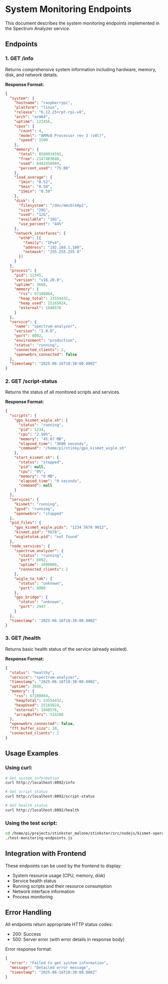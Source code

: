 # System Monitoring Endpoints

This document describes the system monitoring endpoints implemented in the Spectrum Analyzer service.

## Endpoints

### 1. GET /info
Returns comprehensive system information including hardware, memory, disk, and network details.

**Response Format:**
```json
{
  "system": {
    "hostname": "raspberrypi",
    "platform": "linux",
    "release": "6.12.25+rpt-rpi-v8",
    "arch": "arm64",
    "uptime": 123456,
    "cpus": {
      "count": 4,
      "model": "ARMv8 Processor rev 3 (v8l)",
      "speed": 1500
    },
    "memory": {
      "total": 8589934592,
      "free": 2147483648,
      "used": 6442450944,
      "percent_used": "75.00"
    },
    "load_average": {
      "1min": "0.52",
      "5min": "0.58",
      "15min": "0.59"
    },
    "disk": {
      "filesystem": "/dev/mmcblk0p2",
      "size": "29G",
      "used": "12G",
      "available": "16G",
      "use_percent": "44%"
    },
    "network_interfaces": {
      "eth0": [{
        "family": "IPv4",
        "address": "192.168.1.100",
        "netmask": "255.255.255.0"
      }]
    }
  },
  "process": {
    "pid": 12345,
    "version": "v16.20.0",
    "uptime": 3600,
    "memory": {
      "rss": 67108864,
      "heap_total": 33554432,
      "heap_used": 25165824,
      "external": 1048576
    }
  },
  "service": {
    "name": "spectrum-analyzer",
    "version": "2.0.0",
    "port": 8092,
    "environment": "production",
    "status": "running",
    "connected_clients": 2,
    "openwebrx_connected": false
  },
  "timestamp": "2025-06-16T10:30:00.000Z"
}
```

### 2. GET /script-status
Returns the status of all monitored scripts and services.

**Response Format:**
```json
{
  "scripts": {
    "gps_kismet_wigle.sh": {
      "status": "running",
      "pid": 1234,
      "cpu": "2.50%",
      "memory": "45.67 MB",
      "elapsed_time": "3600 seconds",
      "command": "/home/pi/stinky/gps_kismet_wigle.sh"
    },
    "start_kismet.sh": {
      "status": "stopped",
      "pid": null,
      "cpu": "0%",
      "memory": "0 MB",
      "elapsed_time": "0 seconds",
      "command": null
    }
  },
  "services": {
    "kismet": "running",
    "gpsd": "running",
    "openwebrx": "stopped"
  },
  "pid_files": {
    "gps_kismet_wigle.pids": "1234 5678 9012",
    "kismet.pid": "5678",
    "wigletotak.pid": "not found"
  },
  "node_services": {
    "spectrum_analyzer": {
      "status": "running",
      "port": 8092,
      "uptime": 3600000,
      "connected_clients": 2
    },
    "wigle_to_tak": {
      "status": "unknown",
      "port": 8000
    },
    "gps_bridge": {
      "status": "unknown",
      "port": 2947
    }
  },
  "timestamp": "2025-06-16T10:30:00.000Z"
}
```

### 3. GET /health
Returns basic health status of the service (already existed).

**Response Format:**
```json
{
  "status": "healthy",
  "service": "spectrum-analyzer",
  "timestamp": "2025-06-16T10:30:00.000Z",
  "uptime": 3600,
  "memory": {
    "rss": 67108864,
    "heapTotal": 33554432,
    "heapUsed": 25165824,
    "external": 1048576,
    "arrayBuffers": 524288
  },
  "openwebrx_connected": false,
  "fft_buffer_size": 10,
  "connected_clients": 2
}
```

## Usage Examples

### Using curl:
```bash
# Get system information
curl http://localhost:8092/info

# Get script status
curl http://localhost:8092/script-status

# Get health status
curl http://localhost:8092/health
```

### Using the test script:
```bash
cd /home/pi/projects/stinkster_malone/stinkster/src/nodejs/kismet-operations
./test-monitoring-endpoints.js
```

## Integration with Frontend

These endpoints can be used by the frontend to display:
- System resource usage (CPU, memory, disk)
- Service health status
- Running scripts and their resource consumption
- Network interface information
- Process monitoring

## Error Handling

All endpoints return appropriate HTTP status codes:
- 200: Success
- 500: Server error (with error details in response body)

Error response format:
```json
{
  "error": "Failed to get system information",
  "message": "Detailed error message",
  "timestamp": "2025-06-16T10:30:00.000Z"
}
```